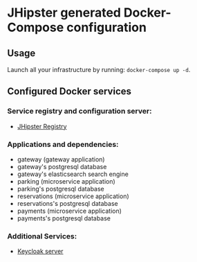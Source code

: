 # JHipster generated Docker-Compose configuration

## Usage

Launch all your infrastructure by running: `docker-compose up -d`.

## Configured Docker services

### Service registry and configuration server:

- [JHipster Registry](http://localhost:8761)

### Applications and dependencies:

- gateway (gateway application)
- gateway's postgresql database
- gateway's elasticsearch search engine
- parking (microservice application)
- parking's postgresql database
- reservations (microservice application)
- reservations's postgresql database
- payments (microservice application)
- payments's postgresql database

### Additional Services:

- [Keycloak server](http://localhost:9080)
